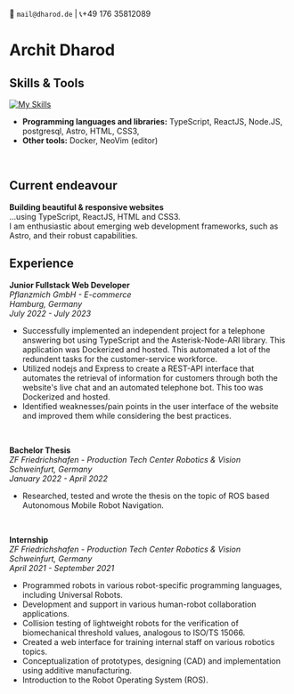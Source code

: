 :email: `mail@dharod.de`  |  :telephone_receiver:+49 176 35812089
# Archit Dharod #


## Skills & Tools ## 
[![My Skills](https://skillicons.dev/icons?i=ts,react,nodejs,postgresql,astro,html,css,docker,neovim)](https://skillicons.dev)
- **Programming languages and libraries:** TypeScript, ReactJS, Node.JS, postgresql, Astro, HTML, CSS3,   
- **Other tools:** Docker, NeoVim (editor)

<br>

## Current endeavour  
**Building beautiful & responsive websites**  
...using TypeScript, ReactJS, HTML and CSS3. 
<br>I am enthusiastic about emerging web development frameworks, such as Astro, and their robust capabilities.

## Experience ##

**Junior Fullstack Web Developer**  
*Pflanzmich GmbH - E-commerce*  
*Hamburg, Germany*  
*July 2022 - July 2023*  

- Successfully implemented an independent project for a telephone answering bot using TypeScript and the Asterisk-Node-ARI library. This application was Dockerized and hosted. This automated a lot of the redundent tasks for the customer-service workforce. 
- Utilized nodejs and Express to create a REST-API interface that automates the retrieval of information for customers through both the website's live chat and an automated telephone bot. This too was Dockerized and hosted. 
- Identified weaknesses/pain points in the user interface of the website and improved them while considering the best practices.
<br>

**Bachelor Thesis**  
*ZF Friedrichshafen - Production Tech Center Robotics & Vision*  
*Schweinfurt, Germany*  
 *January 2022 - April 2022*  

- Researched, tested and wrote the thesis on the topic of ROS based Autonomous Mobile Robot Navigation.
<br>

**Internship**  
*ZF Friedrichshafen - Production Tech Center Robotics & Vision*  
*Schweinfurt, Germany*  
 *April 2021 - September 2021*  

- Programmed robots in various robot-specific programming languages, including Universal Robots.
- Development and support in various human-robot collaboration applications.
- Collision testing of lightweight robots for the verification of biomechanical threshold values, analogous to ISO/TS 15066.
- Created a web interface for training internal staff on various robotics topics.
- Conceptualization of prototypes, designing (CAD) and implementation using additive manufacturing. 
- Introduction to the Robot Operating System (ROS).
<br>
